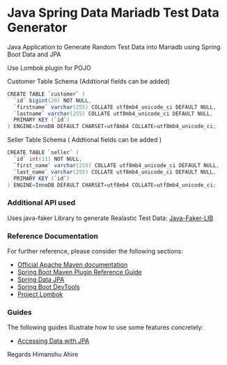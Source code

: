 # Java Spring Data Mariadb Test Data Generator
Java Application to Generate Random Test Data into Mariadb using Spring Boot Data and JPA

Use Lombok  plugin for POJO

Customer Table Schema (Addtional fields can be added)

```Java
CREATE TABLE `customer` (
  `id` bigint(20) NOT NULL,
  `firstname` varchar(255) COLLATE utf8mb4_unicode_ci DEFAULT NULL,
  `lastname` varchar(255) COLLATE utf8mb4_unicode_ci DEFAULT NULL,
  PRIMARY KEY (`id`)
) ENGINE=InnoDB DEFAULT CHARSET=utf8mb4 COLLATE=utf8mb4_unicode_ci;
```

Seller Table Schema ( Addtional fields can be added )

```Java
CREATE TABLE `seller` (
  `id` int(11) NOT NULL,
  `first_name` varchar(255) COLLATE utf8mb4_unicode_ci DEFAULT NULL,
  `last_name` varchar(255) COLLATE utf8mb4_unicode_ci DEFAULT NULL,
  PRIMARY KEY (`id`)
) ENGINE=InnoDB DEFAULT CHARSET=utf8mb4 COLLATE=utf8mb4_unicode_ci;
```
### Additional API used
Uses java-faker Library to generate Realastic Test Data: [Java-Faker-LIB](https://github.com/DiUS/java-faker)

### Reference Documentation
For further reference, please consider the following sections:

* [Official Apache Maven documentation](https://maven.apache.org/guides/index.html)
* [Spring Boot Maven Plugin Reference Guide](https://docs.spring.io/spring-boot/docs/2.2.4.RELEASE/maven-plugin/)
* [Spring Data JPA](https://docs.spring.io/spring-boot/docs/2.2.4.RELEASE/reference/htmlsingle/#boot-features-jpa-and-spring-data)
* [Spring Boot DevTools](https://docs.spring.io/spring-boot/docs/2.2.4.RELEASE/reference/htmlsingle/#using-boot-devtools)
* [Project Lombok](https://projectlombok.org/features/all)

### Guides
The following guides illustrate how to use some features concretely:

* [Accessing Data with JPA](https://spring.io/guides/gs/accessing-data-jpa/)

Regards
Himanshu Ahire
